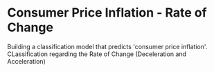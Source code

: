 # Consumer Price Inflation - Rate of Change
Building a classification model that predicts 'consumer price inflation'.  CLassification regarding the Rate of Change (Deceleration and Acceleration)
